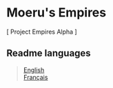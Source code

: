 # Moeru's Empires

[ Project Empires Alpha ]

## Readme languages

> [English](https://github.com/MOERUYONAKI/Moeru-s-Empires/blob/main/readme/readme-en.md)  
> [Français](https://github.com/MOERUYONAKI/Moeru-s-Empires/blob/main/readme/readme-fr.md)  
